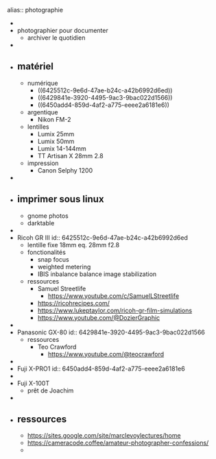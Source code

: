 alias:: photographie

-
- photographier pour documenter
	- archiver le quotidien
-
- ## matériel
	- numérique
		- ((6425512c-9e6d-47ae-b24c-a42b6992d6ed))
		- ((6429841e-3920-4495-9ac3-9bac022d1566))
		- ((6450add4-859d-4af2-a775-eeee2a6181e6))
	- argentique
		- Nikon FM-2
	- lentilles
		- Lumix 25mm
		- Lumix 50mm
		- Lumix 14-144mm
		- TT Artisan X 28mm 2.8
	- impression
		- Canon Selphy 1200
-
- ## imprimer sous linux
	- gnome photos
	- darktable
-
- Ricoh GR III
  id:: 6425512c-9e6d-47ae-b24c-a42b6992d6ed
	- lentille fixe 18mm eq. 28mm f2.8
	- fonctionalités
		- snap focus
		- weighted metering
		- IBIS inbalance balance image stabilization
	- ressources
		- Samuel Streetlife
			- https://www.youtube.com/c/SamuelLStreetlife
		- https://ricohrecipes.com/
		- https://www.lukeptaylor.com/ricoh-gr-film-simulations
		- https://www.youtube.com/@DozierGraphic
-
- Panasonic GX-80
  id:: 6429841e-3920-4495-9ac3-9bac022d1566
	- ressources
		- Teo Crawford
			- https://www.youtube.com/@teocrawford
-
- Fuji X-PRO1
  id:: 6450add4-859d-4af2-a775-eeee2a6181e6
-
- Fuji X-100T
	- prêt de Joachim
-
- ## ressources
	- https://sites.google.com/site/marclevoylectures/home
	- https://cameracode.coffee/amateur-photographer-confessions/
	-